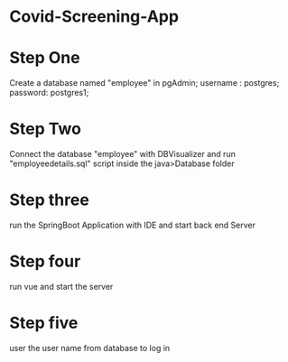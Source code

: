  # Covid-Screening-App

# Step One 
Create a database named "employee" in pgAdmin; username : postgres; password: postgres1;

# Step Two 
Connect the database "employee" with DBVisualizer and run "employeedetails.sql" script inside the java>Database folder

# Step three 
run the SpringBoot Application with IDE and start back end Server

# Step four
run vue and start the server

# Step five
user the user name from database to log in 

